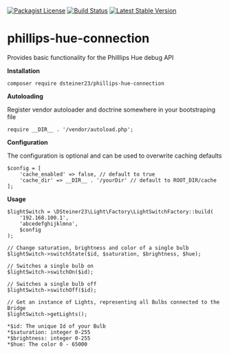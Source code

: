 [![Packagist License](https://poser.pugx.org/barryvdh/laravel-debugbar/license.png)](http://choosealicense.com/licenses/mit/)
[![Build Status](https://travis-ci.org/dsteiner23/phillips-hue-connection.svg?branch=master)](https://travis-ci.org/dsteiner23/phillips-hue-connection)
[![Latest Stable Version](https://poser.pugx.org/dsteiner23/phillips-hue-connection/v/stable)](https://packagist.org/packages/dsteiner23/phillips-hue-connection)

# phillips-hue-connection
Provides basic functionality for the Philllips Hue debug API

__Installation__

````
composer require dsteiner23/phillips-hue-connection
````

__Autoloading__

Register vendor autoloader and doctrine somewhere in your bootstraping file

````
require __DIR__ . '/vendor/autoload.php';
````

__Configuration__

The configuration is optional and can be used to overwrite caching defaults

````
$config = [
    'cache_enabled' => false, // default to true
    'cache_dir' => __DIR__ . '/yourDir' // default to ROOT_DIR/cache
];
````

__Usage__

````
$lightSwitch = \DSteiner23\Light\Factory\LightSwitchFactory::build(
    '192.168.100.1',
    'abcedefghijklmno',
    $config
);

// Change saturation, brightness and color of a single bulb
$lightSwitch->switchState($id, $saturation, $brightness, $hue);

// Switches a single bulb on
$lightSwitch->switchOn($id);

// Switches a single bulb off
$lightSwitch->switchOff($id);

// Get an instance of Lights, representing all Bulbs connected to the Bridge
$lightSwitch->getLights();

*$id: The unique Id of your Bulb
*$saturation: integer 0-255
*$brightness: integer 0-255
*$hue: The color 0 - 65000
````
